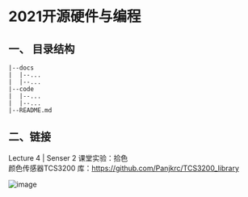 # 2021开源硬件与编程

## 一、 目录结构

```
|--docs
|  |--...
|  |--...
|--code
|  |--...
|  |--...
|--README.md
```

## 二、链接

Lecture 4 | Senser 2 课堂实验：拾色  
颜色传感器TCS3200 库：https://github.com/Panjkrc/TCS3200_library

![image](https://user-images.githubusercontent.com/57223901/133620923-cd1b0752-e356-4038-bf7f-7ba1e4bf9e7c.png)







